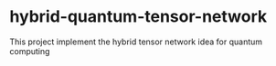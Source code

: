 # hybrid-quantum-tensor-network
This project implement the hybrid tensor network idea for quantum computing
